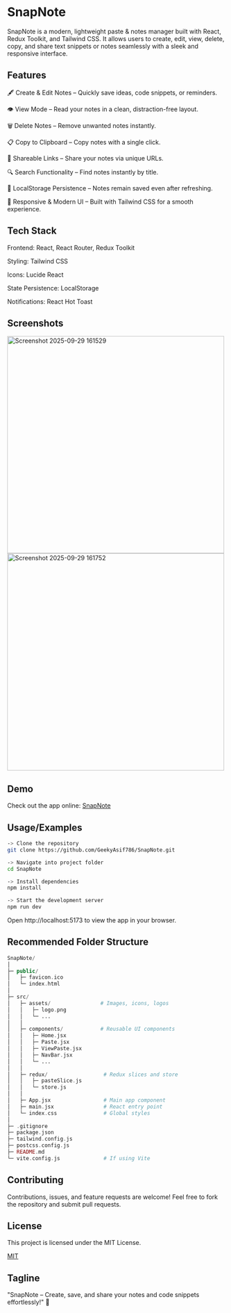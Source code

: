 
# SnapNote

SnapNote is a modern, lightweight paste & notes manager built with React, Redux Toolkit, and Tailwind CSS.
It allows users to create, edit, view, delete, copy, and share text snippets or notes seamlessly with a sleek and responsive interface.


## Features

🖋 Create & Edit Notes – Quickly save ideas, code snippets, or reminders.

👁 View Mode – Read your notes in a clean, distraction-free layout.

🗑 Delete Notes – Remove unwanted notes instantly.

📋 Copy to Clipboard – Copy notes with a single click.

🔗 Shareable Links – Share your notes via unique URLs.

🔍 Search Functionality – Find notes instantly by title.

💾 LocalStorage Persistence – Notes remain saved even after refreshing.

🌙 Responsive & Modern UI – Built with Tailwind CSS for a smooth experience.

## Tech Stack

Frontend: React, React Router, Redux Toolkit

Styling: Tailwind CSS

Icons: Lucide React

State Persistence: LocalStorage

Notifications: React Hot Toast

## Screenshots

<img width="500" height="500" alt="Screenshot 2025-09-29 161529" src="https://github.com/user-attachments/assets/fb637e62-6589-4c68-8448-8debf0d7cb1c" />


<img width="500" height="500" alt="Screenshot 2025-09-29 161752" src="https://github.com/user-attachments/assets/dccf941e-8a85-40c6-ba55-8a39d9312cc6" />

## Demo


Check out the app online:
[SnapNote](https://snap-note-eight.vercel.app/) 

## Usage/Examples

```bash
-> Clone the repository
git clone https://github.com/GeekyAsif786/SnapNote.git

-> Navigate into project folder
cd SnapNote

-> Install dependencies
npm install

-> Start the development server
npm run dev

```
Open http://localhost:5173
 to view the app in your browser.

## Recommended Folder Structure
```php
SnapNote/
│
├─ public/
│   ├─ favicon.ico
│   └─ index.html
│
├─ src/
│   ├─ assets/                # Images, icons, logos
│   │   ├─ logo.png
│   │   └─ ...
│   │
│   ├─ components/            # Reusable UI components
│   │   ├─ Home.jsx
│   │   ├─ Paste.jsx
│   │   ├─ ViewPaste.jsx
│   │   ├─ NavBar.jsx
│   │   └─ ...
│   │
│   ├─ redux/                  # Redux slices and store
│   │   ├─ pasteSlice.js
│   │   └─ store.js
│   │
│   ├─ App.jsx                 # Main app component
│   ├─ main.jsx                # React entry point
│   └─ index.css               # Global styles
│
├─ .gitignore
├─ package.json
├─ tailwind.config.js
├─ postcss.config.js
├─ README.md
└─ vite.config.js              # If using Vite
```

## Contributing

Contributions, issues, and feature requests are welcome!
Feel free to fork the repository and submit pull requests.


## License

This project is licensed under the MIT License.

[MIT](https://github.com/GeekyAsif786/SnapNote/blob/main/LICENSE)

## Tagline

"SnapNote – Create, save, and share your notes and code snippets effortlessly!" 🚀
